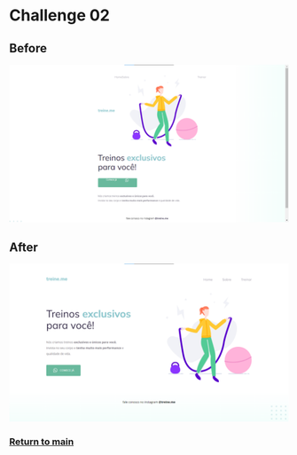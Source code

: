 # Challenge 02
## Before
![Before](./Layout/Challenge_02_before.png)
## After
![After](./Layout/Challenge_02.png)
### [Return to main](../)